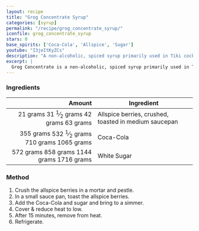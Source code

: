 ```yaml
---
layout: recipe
title: "Grog Concentrate Syrup"
categories: [syrup]
permalink: "/recipe/grog_concentrate_syrup/"
iconfile: grog_concentrate_syrup
stars: 0
base_spirits: ['Coca-Cola', 'Allspice', 'Sugar']
youtube: "I3jeItKyZCs"
description: "A non-alcoholic, spiced syrup primarily used in Tiki cocktails."
excerpt: |
  Grog Concentrate is a non-alcoholic, spiced syrup primarily used in Tiki cocktails. Its flavor profile is complex, often featuring notes of allspice, cinnamon, and other spices, and it's most famously used in the Trader Vic's version of the Navy Grog. It provides a quick way to add a signature spiced flavor to cocktails without needing to create multiple syrups from scratch.
---
```


### Ingredients

|    Amount | Ingredient                                            |
| --------: | ----------------------------------------------------- |
|  <span class="onex active">21 grams </span> <span class="onehalfx">31 <sup>1</sup>&frasl;<sub>2</sub> grams </span> <span class="twox">42 grams </span> <span class="threex">63 grams </span>| Allspice berries, crushed, toasted in medium saucepan |
| <span class="onex active">355 grams </span> <span class="onehalfx">532 <sup>1</sup>&frasl;<sub>2</sub> grams </span> <span class="twox">710 grams </span> <span class="threex">1065 grams </span>| Coca-Cola                                             |
| <span class="onex active">572 grams </span> <span class="onehalfx">858 grams </span> <span class="twox">1144 grams </span> <span class="threex">1716 grams </span>| White Sugar                                           |

### Method

1. Crush the allspice berries in a mortar and pestle.
1. In a small sauce pan, toast the allspice berries.
1. Add the Coca-Cola and sugar and bring to a simmer.
1. Cover & reduce heat to low. 
1. After 15 minutes, remove from heat.
1. Refrigerate.

    
<script type="application/ld+json">
{
  "@context": "https://schema.org",
  "@type": "Recipe",
  "author": {
    "@type": "Person",
    "name": "{{ page.author }}"
    },
  "image": "{%- for page in page.categories limit: 1 %}{% assign cat = site.data.categories | where: "slug", page | first %}{{ site.url }}{{ site.baseurl}}/assets/images/category_{{cat.slug}}.svg{% endfor -%}",
  "description": "{{ page.excerpt | strip_html | replace: '"', "'" }}",
  "recipeIngredient": [
  " 21 grams Allspice berries, crushed, toasted in medium saucepan",
  "355 grams Coca-Cola",
  "572 grams White Sugar"
    ],
  "name": "{{ page.title }}",
  "recipeInstructions": [

    ],
  "recipeYield": "1 cocktail",
  "recipeCategory": "cocktail",
  {% if page.stars and site.data.ratings[page.iconfile].ratings -%}"aggregateRating": {
   "@type": "AggregateRating",
   "ratingValue": "{%- include stars_metadata.html %}",
   "bestRating": "5",
   "reviewCount": "2"},{%- endif %}
  "recipeCuisine": "global",
  "prepTime": "PT20M",
  "cookTime": "PT15S",
  "keywords": "{{ page.title }}, cocktail, {{ page.eras }}, {% include category_metadata.html %}, {% include spirits_metadata.html %}"
}
</script>

    